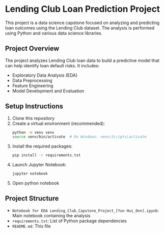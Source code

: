 # Lending Club Loan Prediction Project

This project is a data science capstone focused on analyzing and predicting loan outcomes using the Lending Club dataset. The analysis is performed using Python and various data science libraries.

## Project Overview

The project analyzes Lending Club loan data to build a predictive model that can help identify loan default risks. It includes:
- Exploratory Data Analysis (EDA)
- Data Preprocessing
- Feature Engineering
- Model Development and Evaluation

## Setup Instructions

1. Clone this repository
2. Create a virtual environment (recommended):
   ```bash
   python -m venv venv
   source venv/bin/activate  # On Windows: venv\Scripts\activate
   ```
3. Install the required packages:
   ```bash
   pip install -r requirements.txt
   ```
4. Launch Jupyter Notebook:
   ```bash
   jupyter notebook
   ```
5. Open python notebook

## Project Structure

- `Notebook for EDA Lending_Club_Capstone_Project_[Yun Hui_Onn].ipynb`: Main notebook containing the analysis
- `requirements.txt`: List of Python package dependencies
- `README.md`: This file